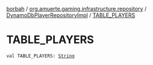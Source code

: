 [borbah](../../index.md) / [org.amuerte.gaming.infrastructure.repository](../index.md) / [DynamoDbPlayerRepositoryImpl](index.md) / [TABLE_PLAYERS](./-t-a-b-l-e_-p-l-a-y-e-r-s.md)

# TABLE_PLAYERS

`val TABLE_PLAYERS: `[`String`](https://kotlinlang.org/api/latest/jvm/stdlib/kotlin/-string/index.html)